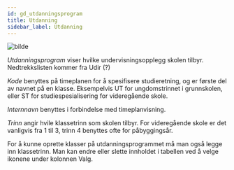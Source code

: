 ```yaml
---
id: gd_utdanningsprogram
title: Utdanning
sidebar_label: Utdanning
---
```

![bilde](https://github.com/BarmanHanssen/iskole/assets/80097133/337d9614-9804-45cf-a7c1-6d1ece630dab)

_Utdanningsprogram_ viser hvilke undervisningsopplegg skolen tilbyr. Nedtrekkslisten kommer fra Udir (?)

_Kode_ benyttes på timeplanen for å spesifisere studieretning, og er første del av navnet på en klasse. Eksempelvis UT for ungdomstrinnet i grunnskolen, eller ST for studiespesialisering for videregående skole. 

_Internnavn_ benyttes i forbindelse med timeplanvisning.

_Trinn_ angir hvile klassetrinn som skolen tilbyr. For videregående skole er det vanligvis fra 1 til 3, trinn 4 benyttes ofte for påbyggingsår.


For å kunne oprette klasser på utdanningsprogrammet må man også legge inn klassetrinn. 
Man kan endre eller slette innholdet i tabellen ved å velge ikonene under kolonnen Valg.
